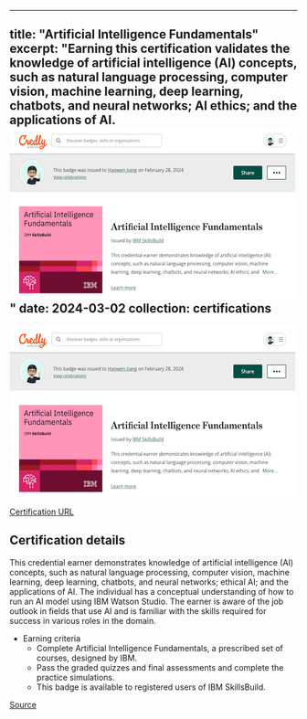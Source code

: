 


---
title: "Artificial Intelligence Fundamentals"
excerpt: "Earning this certification validates the knowledge of artificial intelligence (AI) concepts, such as natural language processing, computer vision, machine learning, deep learning, chatbots, and neural networks; AI ethics; and the applications of AI.<br/><img src='/images/ibm-ai-fundamentals.png'>"
date: 2024-03-02
collection: certifications
---

![](/images/ibm-ai-fundamentals.png)

[Certification URL](https://www.credly.com/badges/a449699a-c550-4d16-b7a3-f921a84c3597/public_url)

## Certification details

This credential earner demonstrates knowledge of artificial intelligence (AI) concepts, such as natural language processing, computer vision, machine learning, deep learning, chatbots, and neural networks; ethical AI; and the applications of AI. The individual has a conceptual understanding of how to run an AI model using IBM Watson Studio. The earner is aware of the job outlook in fields that use AI and is familiar with the skills required for success in various roles in the domain.

- Earning criteria
	-   Complete Artificial Intelligence Fundamentals, a prescribed set of courses, designed by IBM.
	-   Pass the graded quizzes and final assessments and complete the practice simulations.
	-   This badge is available to registered users of IBM SkillsBuild.

[Source](https://learn.microsoft.com/en-us/certifications/azure-data-scientist/)
<!--stackedit_data:
eyJoaXN0b3J5IjpbNTk4NTEyNTddfQ==
-->